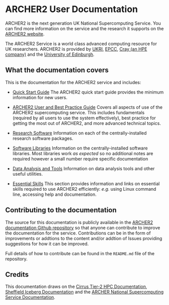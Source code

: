 # ARCHER2 User Documentation

ARCHER2 is the next generation UK National Supercomputing Service. You
can find more information on the service and the research it supports on
the [ARCHER2 website](https://www.archer2.ac.uk).

The ARCHER2 Service is a world class advanced computing resource for UK
researchers. ARCHER2 is provided by [UKRI](https://www.ukri.org/),
[EPCC](https://www.epcc.ed.ac.uk/), [Cray (an HPE
company)](https://www.cray.com/) and the [University of
Edinburgh](https://www.ed.ac.uk/).

## What the documentation covers

This is the documentation for the ARCHER2 service and includes:

  - [Quick Start Guide](quick-start/overview.md)
    The ARCHER2 quick start guide provides the minimum information for
    new users.

  - [ARCHER2 User and Best Practice Guide](user-guide/index.md)
    Covers all aspects of use of the ARCHER2 supercomputing service.
    This includes fundamentals (required by all users to use the system
    effectively), best practice for getting the most out of ARCHER2, and
    more advanced technical topics.

  - [Research Software](research-software/index.md)
    Information on each of the centrally-installed research software
    packages.

  - [Software Libraries](software-libraries/index.md)
    Information on the centrally-installed software libraries. Most
    libraries work *as expected* so no additional notes are required
    however a small number require specific documentation

  - [Data Analysis and Tools](data-tools/index.md)
    Information on data analysis tools and other useful utilities.

  - [Essential Skills](essentials/index.md)
    This section provides information and links on essential skills
    required to use ARCHER2 efficiently: *e.g.* using Linux command
    line, accessing help and documentation.

## Contributing to the documentation

The source for this documentation is publicly available in the [ARCHER2
documentation Github
repository](https://github.com/ARCHER2-HPC/archer2-docs) so that anyone
can contribute to improve the documentation for the service.
Contributions can be in the form of improvements or addtions to the
content and/or addtion of Issues providing suggestions for how it can be
improved.

Full details of how to contribute can be found in the `README.md` file of
the repository.

## Credits

This documentation draws on the [Cirrus Tier-2 HPC
Documentation](https://cirrus.readthedocs.io), [Sheffield Iceberg
Documentation](https://docs.hpc.shef.ac.uk/) and the [ARCHER National
Supercomputing Service
Documentation](http://www.archer.ac.uk/documentation/).


